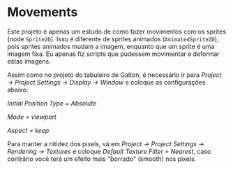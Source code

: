 # Movements

Este projeto é apenas um estudo de como fazer movimentos com os sprites (node `Sprite2D`). Isso é diferente de sprites animados (`AnimatedSprite2D`), pois sprites animados mudam a imagem, enquanto que um sprite é uma imagem fixa. Eu apenas fiz scripts que pudessem movimentar e deformar estas imagens.

Assim como no projeto do tabuleiro de Galton, é necessário ir para *Project → Project Settings → Display → Window* e coloque as configurações abaixo:
  
  *Initial Position Type = Absolute*
  
  *Mode = viewport*
  
  *Aspect = keep*  
  
Para manter a nitidez dos pixels, vá em *Project → Project Settings → Rendering → Textures* e coloque *Default Texture Filter = Nearest*, caso contrário você terá um efeito mais "borrado" (smooth) nos pixels.
